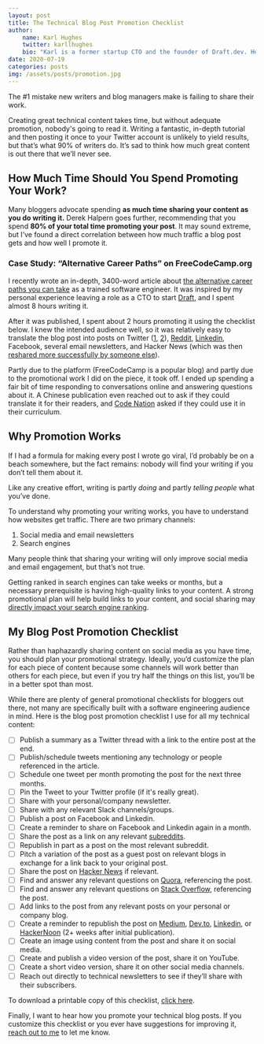 ```yaml
---
layout: post
title: The Technical Blog Post Promotion Checklist
author: 
    name: Karl Hughes
    twitter: karllhughes
    bio: "Karl is a former startup CTO and the founder of Draft.dev. He writes about technical blogging and content management."
date: 2020-07-19
categories: posts
img: /assets/posts/promotion.jpg
---
```


The #1 mistake new writers and blog managers make is failing to share their work.

Creating great technical content takes time, but without adequate promotion, nobody's going to read it. Writing a fantastic, in-depth tutorial and then posting it once to your Twitter account is unlikely to yield results, but that’s what 90% of writers do. It’s sad to think how much great content is out there that we’ll never see.

## How Much Time Should You Spend Promoting Your Work?

Many bloggers advocate spending **as much time sharing your content as you do writing it.** Derek Halpern goes further, recommending that you spend **80% of your total time promoting your post**. It may sound extreme, but I’ve found a direct correlation between how much traffic a blog post gets and how well I promote it.

### Case Study: “Alternative Career Paths” on FreeCodeCamp.org
I recently wrote an in-depth, 3400-word article about [the alternative career paths you can take](https://www.freecodecamp.org/news/alternative-career-paths/) as a trained software engineer. It was inspired by my personal experience leaving a role as a CTO to start [Draft](https://draft.dev), and I spent almost 8 hours writing it.

After it was published, I spent about 2 hours promoting it using the checklist below. I knew the intended audience well, so it was relatively easy to translate the blog post into posts on Twitter ([1](https://twitter.com/KarlLHughes/status/1282680368269873152), [2](https://twitter.com/KarlLHughes/status/1283361705565859840)), [Reddit](https://www.reddit.com/r/learnprogramming/comments/ho712k/you_dont_have_to_be_a_software_developer_just/), [Linkedin](https://www.linkedin.com/posts/karllhughes_alternative-career-paths-for-software-developers-activity-6686941034057936896-rAZl), Facebook, several email newsletters, and Hacker News (which was then [reshared more successfully by someone else](https://news.ycombinator.com/item?id=23810676)).

Partly due to the platform (FreeCodeCamp is a popular blog) and partly due to the promotional work I did on the piece, it took off. I ended up spending a fair bit of time responding to conversations online and answering questions about it. A Chinese publication even reached out to ask if they could translate it for their readers, and [Code Nation](https://codenation.org/) asked if they could use it in their curriculum.

<!-- signup -->

## Why Promotion Works

If I had a formula for making every post I wrote go viral, I’d probably be on a beach somewhere, but the fact remains: nobody will find your writing if you don’t tell them about it.

Like any creative effort, writing is partly *doing* and partly *telling people* what you’ve done.

To understand why promoting your writing works, you have to understand how websites get traffic. There are two primary channels:

1. Social media and email newsletters
2. Search engines

Many people think that sharing your writing will only improve social media and email engagement, but that’s not true.

Getting ranked in search engines can take weeks or months, but a necessary prerequisite is having high-quality links to your content. A strong promotional plan will help build links to your content, and social sharing may [directly impact your search engine ranking](https://www.searchenginejournal.com/social-media-seo/196185/).

## My Blog Post Promotion Checklist

Rather than haphazardly sharing content on social media as you have time, you should plan your promotional strategy. Ideally, you’d customize the plan for each piece of content because some channels will work better than others for each piece, but even if you try half the things on this list, you’ll be in a better spot than most.

While there are plenty of general promotional checklists for bloggers out there, not many are specifically built with a software engineering audience in mind. Here is the blog post promotion checklist I use for all my technical content:

- [ ] Publish a summary as a Twitter thread with a link to the entire post at the end.
- [ ] Publish/schedule tweets mentioning any technology or people referenced in the article.
- [ ] Schedule one tweet per month promoting the post for the next three months.
- [ ] Pin the Tweet to your Twitter profile (if it's really great).
- [ ] Share with your personal/company newsletter.
- [ ] Share with any relevant Slack channels/groups.
- [ ] Publish a post on Facebook and Linkedin.
- [ ] Create a reminder to share on Facebook and Linkedin again in a month.
- [ ] Share the post as a link on any relevant [subreddits](https://www.reddit.com/subreddits/).
- [ ] Republish in part as a post on the most relevant subreddit.
- [ ] Pitch a variation of the post as a guest post on relevant blogs in exchange for a link back to your original post.
- [ ] Share the post on [Hacker News](http://news.ycombinator.com/) if relevant.
- [ ] Find and answer any relevant questions on [Quora](https://www.quora.com/), referencing the post.
- [ ] Find and answer any relevant questions on [Stack Overflow](https://stackoverflow.com/), referencing the post.
- [ ] Add links to the post from any relevant posts on your personal or company blog.
- [ ] Create a reminder to republish the post on [Medium](https://medium.com/), [Dev.to](http://dev.to/), [Linkedin](https://www.linkedin.com/pulse/20140326191638-235001-how-to-write-your-first-blog-post-on-the-linkedin-publishing-platform/), or [HackerNoon](https://hackernoon.com/) (2+ weeks after initial publication).
- [ ] Create an image using content from the post and share it on social media.
- [ ] Create and publish a video version of the post, share it on YouTube.
- [ ] Create a short video version, share it on other social media channels.
- [ ] Reach out directly to technical newsletters to see if they’ll share with their subscribers.

To download a printable copy of this checklist, [click here](https://drive.google.com/file/d/1ZjXJg6U_CdEgfN1EGWgJugvWKCw_Jh58/view?usp=sharing).

Finally, I want to hear how you promote your technical blog posts. If you customize this checklist or you ever have suggestions for improving it, [reach out to me](mailto:karl@draft.dev) to let me know.
